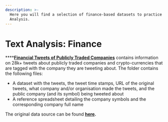 ```yaml
---
description: >-
  Here you will find a selection of finance-based datasets to practice Text
  Analysis.
---
```


# Text Analysis: Finance

\*\*\*\*[**Financial Tweets of Publicly Traded Companies**](https://github.com/MaurissaCM/Decoded-DA-Datastore/raw/master/data/financial-tweets.zip) contains information on 28k+ tweets about publicly traded companies and crypto-currencies that are tagged with the company they are tweeting about. The folder contains the following files: 

* A dataset with the tweets, the tweet time stamps, URL of the original tweets, what company and/or organisation made the tweets, and the public company \(and its symbol\) being tweeted about
* A reference spreadsheet detailing the company symbols and the corresponding company full name 

The original data source can be found [**here**](https://www.kaggle.com/davidwallach/financial-tweets)**.**

